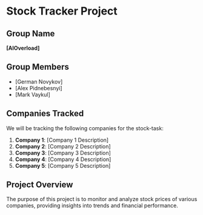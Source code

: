 # Stock Tracker Project

## Group Name

**[AIOverload]**

## Group Members

- [German Novykov]
- [Alex Pidnebesnyi]
- [Mark Vaykul]

## Companies Tracked

We will be tracking the following companies for the stock-task:

1. **Company 1**: [Company 1 Description]
2. **Company 2**: [Company 2 Description]
3. **Company 3**: [Company 3 Description]
4. **Company 4**: [Company 4 Description]
5. **Company 5**: [Company 5 Description]

## Project Overview

The purpose of this project is to monitor and analyze stock prices of various companies, providing insights into trends and financial performance.
